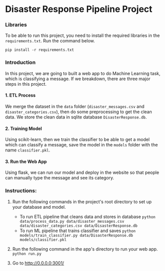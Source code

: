 # Disaster Response Pipeline Project

### Libraries
To be able to run this project, you need to install the required libraries in the `requirements.txt`. Run the command below.
```
pip install -r requirements.txt
```

### Introduction
In this project, we are going to built a web app to do Machine Learning task, which is classifying a message. If we breakdown, there are three major steps in this project.

#### 1. ETL Process
We merge the dataset in the `data` folder (`disaster_messages.csv` and `disaster_categories.csv`), then do some preprocessing to get the clean data. We store the clean data in sqlite database `DisasterResponse.db`.

#### 2. Training Model
Using scikit-learn, then we train the classifier to be able to get a model which can classify a message, save the model in the `models` folder with the name `classifier.pkl`.

#### 3. Run the Web App
Using flask, we can run our model and deploy in the website so that people can manually type the message and see its category. 

### Instructions:
1. Run the following commands in the project's root directory to set up your database and model.

    - To run ETL pipeline that cleans data and stores in database
        `python data/process_data.py data/disaster_messages.csv data/disaster_categories.csv data/DisasterResponse.db`
    - To run ML pipeline that trains classifier and saves
        `python models/train_classifier.py data/DisasterResponse.db models/classifier.pkl`

2. Run the following command in the app's directory to run your web app.
    `python run.py`

3. Go to http://0.0.0.0:3001/
